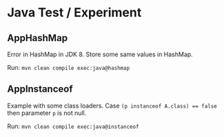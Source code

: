 # Java Test / Experiment
## AppHashMap
Error in HashMap in JDK 8.
Store some same values in HashMap.

Run: `mvn clean compile exec:java@hashmap`

## AppInstanceof
Example with some class loaders.
Case `(p instanceof A.class) == false` then parameter `p` is not null.

Run: `mvn clean compile exec:java@instanceof`